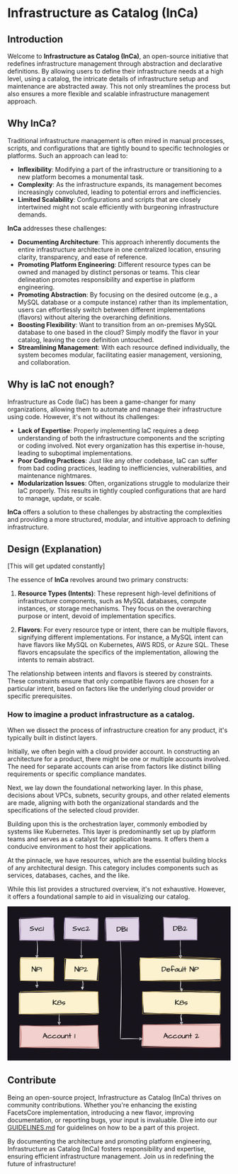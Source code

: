 # Infrastructure as Catalog (InCa)

## Introduction

Welcome to **Infrastructure as Catalog (InCa)**, an open-source initiative that redefines infrastructure management
through abstraction and declarative definitions. By allowing users to define their infrastructure needs at a high level,
using a catalog, the intricate details of infrastructure setup and maintenance are abstracted away. This not only
streamlines the process but also ensures a more flexible and scalable infrastructure management approach.

## Why InCa?

Traditional infrastructure management is often mired in manual processes, scripts, and configurations that are tightly
bound to specific technologies or platforms. Such an approach can lead to:

- **Inflexibility**: Modifying a part of the infrastructure or transitioning to a new platform becomes a monumental
  task.
- **Complexity**: As the infrastructure expands, its management becomes increasingly convoluted, leading to potential
  errors and inefficiencies.
- **Limited Scalability**: Configurations and scripts that are closely intertwined might not scale efficiently with
  burgeoning infrastructure demands.

**InCa** addresses these challenges:

- **Documenting Architecture**: This approach inherently documents the entire infrastructure architecture in one
  centralized location, ensuring clarity, transparency, and ease of reference.
- **Promoting Platform Engineering**: Different resource types can be owned and managed by distinct personas or teams.
  This clear delineation promotes responsibility and expertise in platform engineering.
- **Promoting Abstraction**: By focusing on the desired outcome (e.g., a MySQL database or a compute instance) rather
  than its implementation, users can effortlessly switch between different implementations (flavors) without altering
  the overarching definitions.
- **Boosting Flexibility**: Want to transition from an on-premises MySQL database to one based in the cloud? Simply
  modify the flavor in your catalog, leaving the core definition untouched.
- **Streamlining Management**: With each resource defined individually, the system becomes modular, facilitating easier
  management, versioning, and collaboration.

## Why is IaC not enough?

Infrastructure as Code (IaC) has been a game-changer for many organizations, allowing them to automate and manage their
infrastructure using code. However, it's not without its challenges:

- **Lack of Expertise**: Properly implementing IaC requires a deep understanding of both the infrastructure components
  and the scripting or coding involved. Not every organization has this expertise in-house, leading to suboptimal
  implementations.
- **Poor Coding Practices**: Just like any other codebase, IaC can suffer from bad coding practices, leading to
  inefficiencies, vulnerabilities, and maintenance nightmares.
- **Modularization Issues**: Often, organizations struggle to modularize their IaC properly. This results in tightly
  coupled configurations that are hard to manage, update, or scale.

**InCa** offers a solution to these challenges by abstracting the complexities and providing a more structured, modular,
and intuitive approach to defining infrastructure.

## Design (Explanation) 
[This will get updated constantly]

The essence of **InCa** revolves around two primary constructs:

1. **Resource Types (Intents)**: These represent high-level definitions of infrastructure components, such as MySQL
   databases, compute instances, or storage mechanisms. They focus on the overarching purpose or intent, devoid of
   implementation specifics.

2. **Flavors**: For every resource type or intent, there can be multiple flavors, signifying different implementations.
   For instance, a MySQL intent can have flavors like MySQL on Kubernetes, AWS RDS, or Azure SQL. These flavors
   encapsulate the specifics of the implementation, allowing the intents to remain abstract.

The relationship between intents and flavors is steered by constraints. These constraints ensure that only compatible
flavors are chosen for a particular intent, based on factors like the underlying cloud provider or specific
prerequisites.

### How to imagine a product infrastructure as a catalog.

When we dissect the process of infrastructure creation for any product, it's typically built in distinct layers.

Initially, we often begin with a cloud provider account. In constructing an architecture for a product, there might be
one or multiple accounts involved. The need for separate accounts can arise from factors like distinct billing
requirements or specific compliance mandates.

Next, we lay down the foundational networking layer. In this phase, decisions about VPCs, subnets, security groups, and
other related elements are made, aligning with both the organizational standards and the specifications of the selected
cloud provider.

Building upon this is the orchestration layer, commonly embodied by systems like Kubernetes. This layer is predominantly
set up by platform teams and serves as a catalyst for application teams. It offers them a conducive environment to host
their applications.

At the pinnacle, we have resources, which are the essential building blocks of any architectural design. This category
includes components such as services, databases, caches, and the like.

While this list provides a structured overview, it's not exhaustive. However, it offers a foundational sample to aid in
visualizing our catalog.

![](assets/catalog-diagram.png)

## Contribute

Being an open-source project, Infrastructure as Catalog (InCa) thrives on community contributions. Whether you're
enhancing the existing FacetsCore implementation, introducing a new flavor, improving documentation, or reporting bugs,
your input is invaluable. Dive into our [GUIDELINES.md](GUIDELINES.md) for guidelines on how to be a part of this
project.

By documenting the architecture and promoting platform engineering, Infrastructure as Catalog (InCa) fosters
responsibility and expertise, ensuring efficient infrastructure management. Join us in redefining the future of
infrastructure!
